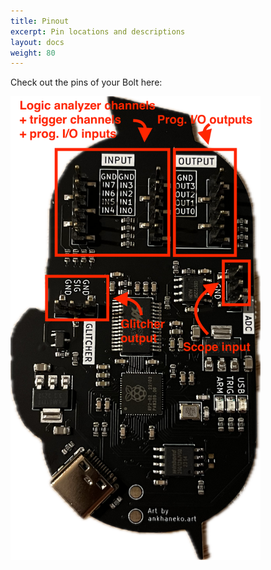 ```yaml
---
title: Pinout
excerpt: Pin locations and descriptions
layout: docs
weight: 80
---
```


Check out the pins of your Bolt here:

<img src="/images/bolt_pinout.png" alt="Curious Bolt pinout" style="width:25rem;"/>